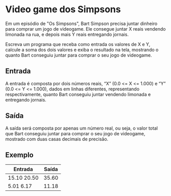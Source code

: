 # Video game dos Simpsons

Em um episódio de "Os Simpsons", Bart Simpson precisa juntar dinheiro para comprar um jogo de videogame. Ele consegue juntar X reais vendendo limonada na rua, e depois mais Y reais entregando jornais.

Escreva um programa que receba como entrada os valores de X e Y, calcule a soma dos dois valores e exiba o resultado na tela, mostrando o quanto Bart conseguiu juntar para comprar o seu jogo de videogame.

## Entrada

A entrada é composta por dois números reais, “X” (0.0 <= X <= 1.000) e “Y” (0.0 <= Y <= 1.000), dados em linhas diferentes, representando respectivamente, quanto Bart conseguiu juntar vendendo limonada e entregando jornais.

## Saída

A saída será composta por apenas um número real, ou seja, o valor total que Bart conseguiu juntar para comprar o seu jogo de videogame, mostrado com duas casas decimais de precisão.

## Exemplo

| Entrada     | Saída |
| ----------- | ----- |
| 15.10 20.50 | 35.60 |
| 5.01 6.17   | 11.18 |
